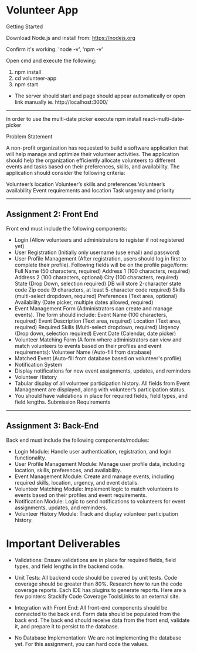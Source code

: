 # Volunteer App

Getting Started

Download Node.js and install from: https://nodejs.org

Confirm it's working:
'node -v',
'npm -v'

Open cmd and execute the following:

1. npm install
2. cd volunteer-app
3. npm start

- The server should start and page should appear automatically or open link manually ie. http://localhost:3000/

---

In order to use the multi-date picker execute npm install react-multi-date-picker

Problem Statement

A non-profit organization has requested to build a software application that will help manage and optimize their volunteer activities. The application should help the organization efficiently allocate volunteers to different events and tasks based on their preferences, skills, and availability. The application should consider the following criteria:

Volunteer’s location
Volunteer’s skills and preferences
Volunteer’s availability
Event requirements and location
Task urgency and priority

---

## Assignment 2: Front End

Front end must include the following components:

- Login (Allow volunteers and administrators to register if not registered yet)
- User Registration (Initially only username (use email) and password)
- User Profile Management (After registration, users should log in first to complete their profile). Following fields will be on the profile page/form:
  Full Name (50 characters, required)
  Address 1 (100 characters, required)
  Address 2 (100 characters, optional)
  City (100 characters, required)
  State (Drop Down, selection required) DB will store 2-character state code
  Zip code (9 characters, at least 5-character code required)
  Skills (multi-select dropdown, required)
  Preferences (Text area, optional)
  Availability (Date picker, multiple dates allowed, required)
- Event Management Form (Administrators can create and manage events). The form should include:
  Event Name (100 characters, required)
  Event Description (Text area, required)
  Location (Text area, required)
  Required Skills (Multi-select dropdown, required)
  Urgency (Drop down, selection required)
  Event Date (Calendar, date picker)
- Volunteer Matching Form (A form where administrators can view and match volunteers to events based on their profiles and event requirements):
  Volunteer Name (Auto-fill from database)
- Matched Event (Auto-fill from database based on volunteer's profile)
- Notification System
- Display notifications for new event assignments, updates, and reminders
- Volunteer History
- Tabular display of all volunteer participation history. All fields from Event Management are displayed, along with volunteer’s participation status.
- You should have validations in place for required fields, field types, and field lengths.
  Submission Requirements

---

## Assignment 3: Back-End

Back end must include the following components/modules:

- Login Module: Handle user authentication, registration, and login functionality.
- User Profile Management Module: Manage user profile data, including location, skills, preferences, and availability.
- Event Management Module: Create and manage events, including required skills, location, urgency, and event details.
- Volunteer Matching Module: Implement logic to match volunteers to events based on their profiles and event requirements.
- Notification Module: Logic to send notifications to volunteers for event assignments, updates, and reminders.
- Volunteer History Module: Track and display volunteer participation history.
  
# Important Deliverables
- Validations: Ensure validations are in place for required fields, field types, and field lengths in the backend code.

- Unit Tests: All backend code should be covered by unit tests. Code coverage should be greater than 80%. Research how to run the code coverage reports. Each IDE has plugins to generate reports. Here are a few pointers: Stackify Code Coverage ToolsLinks to an external site.

- Integration with Front End: All front-end components should be connected to the back end. Form data should be populated from the back end. The back end should receive data from the front end, validate it, and prepare it to persist to the database.

- No Database Implementation: We are not implementing the database yet. For this assignment, you can hard code the values.
